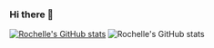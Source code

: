 ### Hi there 👋
[![Rochelle's GitHub stats](https://github-readme-stats.vercel.app/api?username=rochelle-rossman)](https://github.com/rochelle-rossman/github-readme-stats)
![Rochelle's GitHub stats](https://github-readme-stats.vercel.app/api?username=rochelle-rossman&theme=dark&show_icons=true)
<!--
**rochelle-rossman/rochelle-rossman** is a ✨ _special_ ✨ repository because its `README.md` (this file) appears on your GitHub profile.

Here are some ideas to get you started:

- 🔭 I’m currently working on ...
- 🌱 I’m currently learning ...
- 👯 I’m looking to collaborate on ...
- 🤔 I’m looking for help with ...
- 💬 Ask me about ...
- 📫 How to reach me: ...
- 😄 Pronouns: ...
- ⚡ Fun fact: ...
-->
